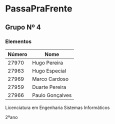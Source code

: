 # PassaPraFrente

## Grupo Nº 4
### Elementos
| Número | Nome |
|--------|------|
| 27970  | Hugo Pereira |
| 27963  | Hugo Especial  |
| 27969  | Marco Cardoso  |
| 27959  | Duarte Pereira |
| 27966  | Paulo Gonçalves |

Licenciatura em Engenharia Sistemas Informáticos 

2ºano